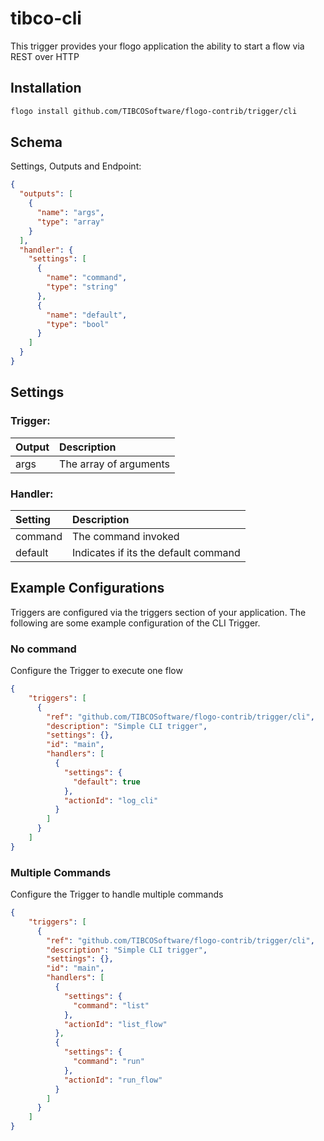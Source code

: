 # tibco-cli
This trigger provides your flogo application the ability to start a flow via REST over HTTP

## Installation

```bash
flogo install github.com/TIBCOSoftware/flogo-contrib/trigger/cli
```

## Schema
Settings, Outputs and Endpoint:

```json
{
  "outputs": [
    {
      "name": "args",
      "type": "array"
    }
  ],
  "handler": {
    "settings": [
      {
        "name": "command",
        "type": "string"
      },
      {
        "name": "default",
        "type": "bool"
      }
    ]
  }
}
```
## Settings
### Trigger:
| Output     | Description    |
|:------------|:---------------|
| args | The array of arguments |         
### Handler:
| Setting     | Description    |
|:------------|:---------------|
| command      | The command invoked |         
| default      | Indicates if its the default command  |


## Example Configurations

Triggers are configured via the triggers section of your application. The following are some example configuration of the CLI Trigger.

### No command
Configure the Trigger to execute one flow

```json
{
    "triggers": [
      {
        "ref": "github.com/TIBCOSoftware/flogo-contrib/trigger/cli",
        "description": "Simple CLI trigger",
        "settings": {},
        "id": "main",
        "handlers": [
          {
            "settings": {
              "default": true
            },
            "actionId": "log_cli"
          }
        ]
      }
    ]
}
```

### Multiple Commands
Configure the Trigger to handle multiple commands

```json
{
    "triggers": [
      {
        "ref": "github.com/TIBCOSoftware/flogo-contrib/trigger/cli",
        "description": "Simple CLI trigger",
        "settings": {},
        "id": "main",
        "handlers": [
          {
            "settings": {
              "command": "list"
            },
            "actionId": "list_flow"
          },
          {
            "settings": {
              "command": "run"
            },
            "actionId": "run_flow"
          }
        ]
      }
    ]
}
```
